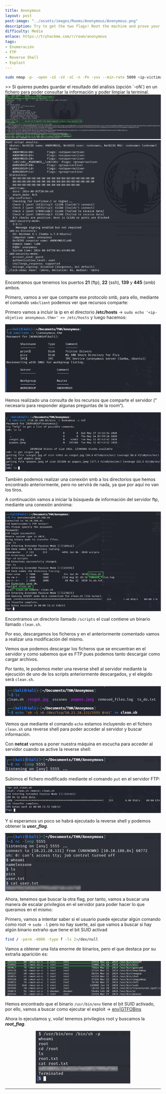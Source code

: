```yaml
---
title: Anonymous
layout: post
post-image: "../assets/images/Rooms/Anonymous/Anonymous.png"
description: Try to get the two flags! Root the machine and prove your understanding of the fundamentals! This is a virtual machine meant for beginners. Acquiring both flags will require some basic knowledge of Linux and privilege escalation methods.
difficulty: Media
enlace: https://tryhackme.com/r/room/anonymous
tags:
- Enumeración
- FTP
- Reverse Shell
- Exploit
---
```

<div style="text-align: center; ">

```bash
sudo nmap -p- -open -sS -sV -sC -n -Pn -vvv --min-rate 5000 <ip-victima> -oN escaneo
```

</div>
>> Si quieres puedes guardar el resultado del análisis (opción `-oN`) en un fichero para poder consultar la información y poder limpiar la terminal.

<div style="text-align: center; ">
    <img src="../assets/images/Rooms/Anonymous/1.png" alt="Foto1" />
</div>


<div style="text-align: center; ">
    <img src="../assets/images/Rooms/Anonymous/Untitled.png" alt="Foto1" />
</div>

Encontramos que tenemos los puertos **21** (ftp), **22** (ssh), **139** y **445** (smb) ambos.

Primero, vamos a ver que comparte ese protocolo smb, para ello, mediante el comando `smbclient` podemos ver que recursos comparte:

Primero vamos a incluir la ip en el directorio **/etc/hosts** → `sudo echo '<ip-objetivo anonymous.thm>' >> /etc/hosts` y luego hacemos:

<div style="text-align: center; ">
    <img src="../assets/images/Rooms/Anonymous/Untitled 1.png" alt="Foto1" />
</div>

Hemos realizado una consulta de los recursos que comparte el servidor (” necesario para responder algunas preguntas de la room“).

<div style="text-align: center; ">
    <img src="../assets/images/Rooms/Anonymous/Untitled 2.png" alt="Foto1" />
</div>

También podemos realizar una conexión smb a los directorios que hemos encontrado anteriormente, pero no servirá de nada, ya que por aquí no van los tiros.

A continuación vamos a iniciar la búsqueda de información del servidor ftp, mediante una conexión anónima:

<div style="text-align: center; ">
    <img src="../assets/images/Rooms/Anonymous/2.png" alt="Foto1" />
</div>

Encontramos un directorio llamado `/scripts` el cual contiene un binario llamado `clean.sh`.

Por eso, descargamos los ficheros y en el anteriormente comentado vamos a realizar una modificación del mismo.

Vemos que podemos descargar los ficheros que se encuentran en el servidor y como sabemos que es FTP pues podemos tanto descargar como cargar archivos.

Por tanto, le podemos meter una reverse shell al servidor mediante la ejecución de uno de los scripts anteriormente descargados, y el elegido será `clean.sh`.   

<div style="text-align: center; ">
    <img src="../assets/images/Rooms/Anonymous/3.png" alt="Foto1" />
</div>

Vemos que mediante el comando `echo` estamos incluyendo en el fichero `clean.sh` una reverse shell para poder acceder al servidor y buscar información.

Con **netcat** vamos a poner nuestra máquina en escucha para acceder al servidor cuando se active la reverse shell:

<div style="text-align: center; ">
    <img src="../assets/images/Rooms/Anonymous/4.1.png" alt="Foto1" />
</div>

Subimos el fichero modificado mediante el comando `put` en el servidor FTP:

<div style="text-align: center; ">
    <img src="../assets/images/Rooms/Anonymous/Untitled 3.png" alt="Foto1" />
</div>

Y si esperamos un poco se habrá ejecutado la reverse shell y podemos obtener la ***user_flag***.

<div style="text-align: center; ">
    <img src="../assets/images/Rooms/Anonymous/4.2.png" alt="Foto1" />
</div>

Ahora, tenemos que buscar la otra flag, por tanto, vamos a buscar una manera de escalar privilegios en el servidor para poder hacer lo que queramos en el mismo:

Primero, vamos a intentar saber si el usuario puede ejecutar algún comando como root → `sudo -l` pero no hay suerte, así que vamos a buscar si hay algún binario extraño que tiene el bit SUID activad

```bash
find / -perm -4000 -type f -ls 2>/dev/null
```

Vamos a obtener una lista enorme de binarios, pero el que destaca por su extraña aparición es:

<div style="text-align: center; ">
    <img src="../assets/images/Rooms/Anonymous/5.png" alt="Foto1" />
</div>

Hemos encontrado que el binario `/usr/bin/env` tiene el bit SUID activado, por ello, vamos a buscar como ejecutar el exploit → [env|GTFOBins](https://gtfobins.github.io/gtfobins/env/#suid)

Ahora lo ejecutamos y, voila! tenemos privilegios root y buscamos la ***root_flag***.

<div style="text-align: center; ">
    <img src="../assets/images/Rooms/Anonymous/6.png" alt="Foto1" />
</div>

---